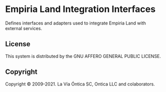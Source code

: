 ﻿# Empiria Land Integration Interfaces

Defines interfaces and adapters used to integrate Empiria Land with external services.

## License

This system is distributed by the GNU AFFERO GENERAL PUBLIC LICENSE.

## Copyright

Copyright © 2009-2021. La Vía Óntica SC, Ontica LLC and colaborators.

